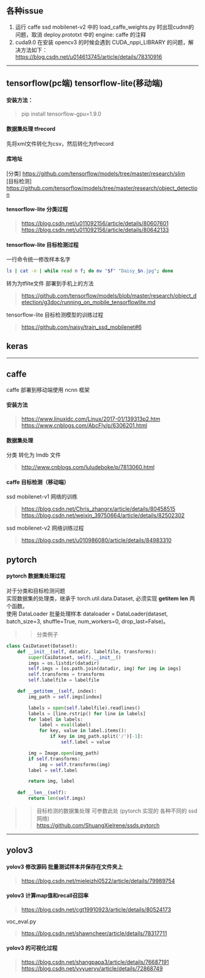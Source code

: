 ## 各种issue
1. 运行 caffe ssd mobilenet-v2 中的 load_caffe_weights.py 时出现cudnn的问题，取消 deploy.prototxt 中的 engine: caffe 的注释<br>
2. cuda9.0 在安装 opencv3 的时候会遇到 CUDA_nppi_LIBRARY 的问题，解决方法如下：<br>
    https://blog.csdn.net/u014613745/article/details/78310916
-----------------------------------------------------------------------------------------------------------------------

## tensorflow(pc端)    tensorflow-lite(移动端)
#### 安装方法：
> pip install tensorflow-gpu=1.9.0

#### 数据集处理  tfrecord
先将xml文件转化为csv，然后转化为tfrecord

#### 库地址
[分类]  https://github.com/tensorflow/models/tree/master/research/slim<br>
[目标检测]  https://github.com/tensorflow/models/tree/master/research/object_detection

#### tensorflow-lite  分类过程  
> https://blog.csdn.net/u011092156/article/details/80607601<br>
> https://blog.csdn.net/u011092156/article/details/80642133

#### tensorflow-lite  目标检测过程
一行命令统一修改样本名字 <br>
```bash
ls | cat -n | while read n f; do mv "$f" "Daisy_$n.jpg"; done 
```
转为为tflite文件 部署到手机上的方法<br>
> https://github.com/tensorflow/models/blob/master/research/object_detection/g3doc/running_on_mobile_tensorflowlite.md

tensorflow-lite 目标检测模型的训练过程<br>
> https://github.com/naisy/train_ssd_mobilenet#6

## keras 

---------------------------------------------------------------------------------------------------------------------
## caffe
caffe 部署到移动端使用 ncnn 框架

#### 安装方法
> https://www.linuxidc.com/Linux/2017-01/139313p2.htm<br>
> https://www.cnblogs.com/AbcFly/p/6306201.html

#### 数据集处理
分类 转化为 lmdb 文件
> http://www.cnblogs.com/luludeboke/p/7813060.html

#### caffe  目标检测（移动端）
ssd mobilenet-v1  网络的训练<br>
> https://blog.csdn.net/Chris_zhangrx/article/details/80458515<br>
> https://blog.csdn.net/weixin_39750664/article/details/82502302

ssd mobilenet-v2  网络训练过程<br>
>https://blog.csdn.net/u010986080/article/details/84983310


## pytorch
#### pytorch 数据集处理过程
对于分类和目标检测问题<br>
实现数据集的处理类，继承于 torch.util.data.Dataset, 必须实现 __getitem__ __len__ 两个函数。<br>
使用 DataLoader 批量处理样本 dataloader = DataLoader(dataset, batch_size=3, shuffle=True, num_workers=0, drop_last=False)。<br>
>> 分类例子
```python
class CaiDataset(Dataset):
    def __init__(self, datadir, labelfile, transforms):
        super(CaiDataset, self).__init__()
        imgs = os.listdir(datadir)
        self.imgs = [os.path.join(datadir, img) for img in imgs]
        self.transforms = transforms
        self.labelfile = labelfile

    def __getitem__(self, index):
        img_path = self.imgs[index]

        labels = open(self.labelfile).readlines()
        labels = [line.rstrip() for line in labels]
        for label in labels:
            label = eval(label)
            for key, value in label.items():
                if key in img_path.split('/')[-1]:
                    self.label = value

        img = Image.open(img_path)
        if self.transforms:
            img = self.transforms(img)
        label = self.label

        return img, label
    
    def __len__(self):
        return len(self.imgs)
```
>> 目标检测的数据集处理  可参数此处 (pytorch 实现的 各种不同的 ssd 网络) <br>
https://github.com/ShuangXieIrene/ssds.pytorch

----------------------------------------------------------------------------------------------------------------------

## yolov3
#### yolov3 修改源码 批量测试样本并保存在文件夹上
> https://blog.csdn.net/mieleizhi0522/article/details/79989754

#### yolov3 计算map值和recall召回率
> https://blog.csdn.net/cgt19910923/article/details/80524173

voc_eval.py
> https://blog.csdn.net/shawncheer/article/details/78317711

#### yolov3 的可视化过程
> https://blog.csdn.net/shangpapa3/article/details/76687191<br>
> https://blog.csdn.net/vvyuervv/article/details/72868749

